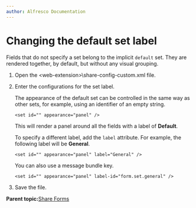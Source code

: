 ```yaml
---
author: Alfresco Documentation
---
```


# Changing the default set label

Fields that do not specify a set belong to the implicit `default` set. They are rendered together, by default, but without any visual grouping.

1.  Open the <web-extension\>\\share-config-custom.xml file.

2.  Enter the configurations for the set label.

    The appearance of the default set can be controlled in the same way as other sets, for example, using an identifier of an empty string.

    ```
    <set id="" appearance="panel" />
    ```

    This will render a panel around all the fields with a label of **Default**.

    To specify a different label, add the `label` attribute. For example, the following label will be **General**.

    ```
    <set id="" appearance="panel" label="General" />
    ```

    You can also use a message bundle key.

    ```
    <set id="" appearance="panel" label-id="form.set.general" />
    ```

3.  Save the file.


**Parent topic:**[Share Forms](../concepts/forms-intro.md)

